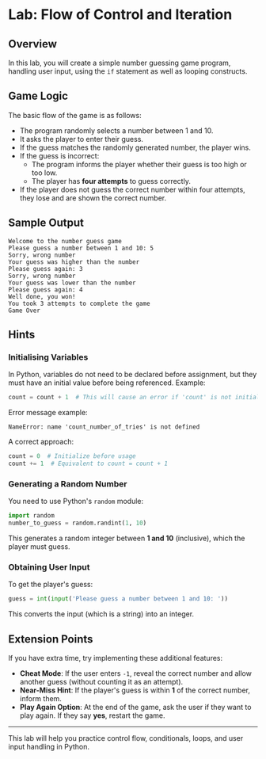 # Lab: Flow of Control and Iteration

## Overview
In this lab, you will create a simple number guessing game program, handling user input, using the `if` statement as well as looping constructs.

## Game Logic
The basic flow of the game is as follows:

- The program randomly selects a number between 1 and 10.
- It asks the player to enter their guess.
- If the guess matches the randomly generated number, the player wins.
- If the guess is incorrect:
  - The program informs the player whether their guess is too high or too low.
  - The player has **four attempts** to guess correctly.
- If the player does not guess the correct number within four attempts, they lose and are shown the correct number.

## Sample Output
```plaintext
Welcome to the number guess game
Please guess a number between 1 and 10: 5
Sorry, wrong number
Your guess was higher than the number
Please guess again: 3
Sorry, wrong number
Your guess was lower than the number
Please guess again: 4
Well done, you won!
You took 3 attempts to complete the game
Game Over
```

## Hints

### Initialising Variables
In Python, variables do not need to be declared before assignment, but they must have an initial value before being referenced. Example:

```python
count = count + 1  # This will cause an error if 'count' is not initialized first
```

Error message example:
```
NameError: name 'count_number_of_tries' is not defined
```

A correct approach:
```python
count = 0  # Initialize before usage
count += 1  # Equivalent to count = count + 1
```

### Generating a Random Number
You need to use Python's `random` module:

```python
import random
number_to_guess = random.randint(1, 10)
```

This generates a random integer between **1 and 10** (inclusive), which the player must guess.

### Obtaining User Input
To get the player's guess:

```python
guess = int(input('Please guess a number between 1 and 10: '))
```

This converts the input (which is a string) into an integer.

## Extension Points
If you have extra time, try implementing these additional features:

- **Cheat Mode**: If the user enters `-1`, reveal the correct number and allow another guess (without counting it as an attempt).
- **Near-Miss Hint**: If the player's guess is within **1** of the correct number, inform them.
- **Play Again Option**: At the end of the game, ask the user if they want to play again. If they say **yes**, restart the game.

---

This lab will help you practice control flow, conditionals, loops, and user input handling in Python.

